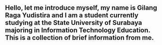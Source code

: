 ## Hello, let me introduce myself, my name is Gilang Raga Yudistira and I am a student currently studying at the State University of Surabaya majoring in Information Technology Education. This is a collection of brief information from me.
<!--
**Gilang-Web-Dev/Gilang-Web-Dev** is a ✨ _special_ ✨ repository because its `README.md` (this file) appears on your GitHub profile.

Here are some ideas to get you started:

- 🔭 I’m currently working on ...
- 🌱 I’m currently learning ...
- 👯 I’m looking to collaborate on ...
- 🤔 I’m looking for help with ...
- 💬 Ask me about ...
- 📫 How to reach me: ...
- 😄 Pronouns: ...
- ⚡ Fun fact: ...
-->

